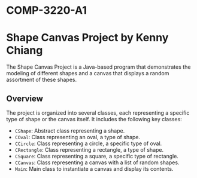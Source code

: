 # COMP-3220-A1

# Shape Canvas Project by Kenny Chiang

The Shape Canvas Project is a Java-based program that demonstrates the modeling of different shapes and a canvas that displays a random assortment of these shapes.

## Overview

The project is organized into several classes, each representing a specific type of shape or the canvas itself. It includes the following key classes:

- `CShape`: Abstract class representing a shape.
- `COval`: Class representing an oval, a type of shape.
- `CCircle`: Class representing a circle, a specific type of oval.
- `CRectangle`: Class representing a rectangle, a type of shape.
- `CSquare`: Class representing a square, a specific type of rectangle.
- `CCanvas`: Class representing a canvas with a list of random shapes.
- `Main`: Main class to instantiate a canvas and display its contents.
